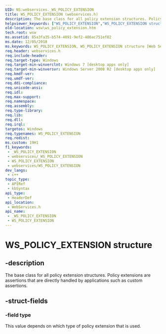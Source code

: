 ```yaml
---
UID: NS:webservices._WS_POLICY_EXTENSION
title: WS_POLICY_EXTENSION (webservices.h)
description: The base class for all policy extension structures. Policy extensions are assertions that are directly handled by applications such as custom assertions.
helpviewer_keywords: ["WS_POLICY_EXTENSION","WS_POLICY_EXTENSION structure [Web Services for Windows]","webservices/WS_POLICY_EXTENSION","wsw.ws_policy_extension"]
old-location: wsw\ws_policy_extension.htm
tech.root: wsw
ms.assetid: 85a3fa35-b574-4091-9ef2-486ac751ef82
ms.date: 12/05/2018
ms.keywords: WS_POLICY_EXTENSION, WS_POLICY_EXTENSION structure [Web Services for Windows], webservices/WS_POLICY_EXTENSION, wsw.ws_policy_extension
req.header: webservices.h
req.include-header: 
req.target-type: Windows
req.target-min-winverclnt: Windows 7 [desktop apps only]
req.target-min-winversvr: Windows Server 2008 R2 [desktop apps only]
req.kmdf-ver: 
req.umdf-ver: 
req.ddi-compliance: 
req.unicode-ansi: 
req.idl: 
req.max-support: 
req.namespace: 
req.assembly: 
req.type-library: 
req.lib: 
req.dll: 
req.irql: 
targetos: Windows
req.typenames: WS_POLICY_EXTENSION
req.redist: 
ms.custom: 19H1
f1_keywords:
 - _WS_POLICY_EXTENSION
 - webservices/_WS_POLICY_EXTENSION
 - WS_POLICY_EXTENSION
 - webservices/WS_POLICY_EXTENSION
dev_langs:
 - c++
topic_type:
 - APIRef
 - kbSyntax
api_type:
 - HeaderDef
api_location:
 - WebServices.h
api_name:
 - _WS_POLICY_EXTENSION
 - WS_POLICY_EXTENSION
---
```


# WS_POLICY_EXTENSION structure


## -description

The base class for all policy extension structures. Policy extensions 
              are assertions that are directly handled by applications such as custom assertions.

## -struct-fields

### -field type

This value depends on which type of policy extension that is used.


